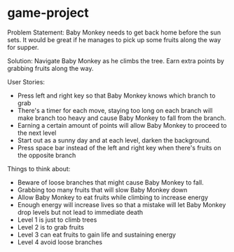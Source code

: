 # game-project

Problem Statement:
Baby Monkey needs to get back home before the sun sets. It would be great if he manages to pick up some fruits along the way for supper.

Solution:
Navigate Baby Monkey as he climbs the tree. Earn extra points by grabbing fruits along the way. 


User Stories:
- Press left and right key so that Baby Monkey knows which branch to grab
- There's a timer for each move, staying too long on each branch will make branch too heavy and cause Baby Monkey to fall from the branch.
- Earning a certain amount of points will allow Baby Monkey to proceed to the next level
- Start out as a sunny day and at each level, darken the background.
- Press space bar instead of the left and right key when there's fruits on the opposite branch


Things to think about:
- Beware of loose branches that might cause Baby Monkey to fall.
- Grabbing too many fruits that will slow Baby Monkey down
- Allow Baby Monkey to eat fruits while climbing to increase energy
- Enough energy will increase lives so that a mistake will let Baby Monkey drop levels but not lead to immediate death
- Level 1 is just to climb trees
- Level 2 is to grab fruits
- Level 3 can eat fruits to gain life and sustaining energy
- Level 4 avoid loose branches

